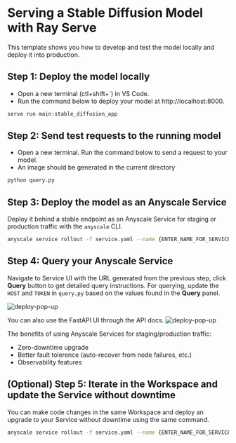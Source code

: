 # Serving a Stable Diffusion Model with Ray Serve
This template shows you how to develop and test the model locally and deploy it into production.

## Step 1: Deploy the model locally
- Open a new terminal (ctl+shift+`) in VS Code. 
- Run the command below to deploy your model at http://localhost:8000.  

```bash
serve run main:stable_diffusion_app
```

## Step 2: Send test requests to the running model
- Open a new terminal. Run the command below to send a request to your model. 
- An image should be generated in the current directory
```bash
python query.py
```

## Step 3: Deploy the model as an Anyscale Service
Deploy it behind a stable endpoint as an Anyscale Service for staging or production traffic with the `anyscale` CLI.

```bash
anyscale service rollout -f service.yaml --name {ENTER_NAME_FOR_SERVICE}
```

## Step 4: Query your Anyscale Service
Navigate to Service UI with the URL generated from the previous step, click **Query** button to get detailed query instructions. For querying, update the `HOST` and `TOKEN` in `query.py` based on the values found in the **Query** panel.

![deploy-pop-up](https://github.com/anyscale/templates/blob/main/templates/serve-stable-diffusion-aica/assets/query_instructions.png?raw=true)

You can also use the FastAPI UI through the API docs. 
![deploy-pop-up](https://github.com/anyscale/templates/blob/main/templates/serve-stable-diffusion-aica/assets/fastapi_docs.png?raw=true)


The benefits of using Anyscale Services for staging/production traffic:
- Zero-downtime upgrade
- Better fault tolerence (auto-recover from node failures, etc.)
- Observability features


## (Optional) Step 5: Iterate in the Workspace and update the Service without downtime
You can make code changes in the same Workspace and deploy an upgrade to your Service without downtime using the same command.

```bash
anyscale service rollout -f service.yaml --name {ENTER_NAME_FOR_SERVICE}
```

